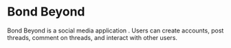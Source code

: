 # Bond Beyond
 Bond Beyond is a social media application . Users can create accounts, post threads, comment on threads, and interact with other users.

 
